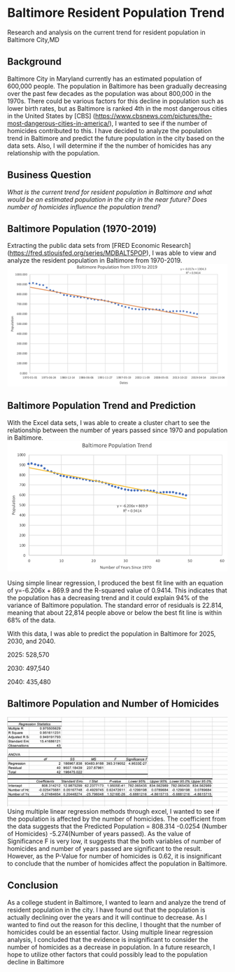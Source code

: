 # Baltimore Resident Population Trend
Research and analysis on the current trend for resident population in Baltimore City,MD

## Background
Baltimore City in Maryland currently has an estimated population of 600,000 people. The population in Baltimore has been gradually decreasing over the past few decades as the population was about 800,000 in the 1970s. There could be various factors for this decline in population such as lower birth rates, but as Baltimore is ranked 4th in the most dangerous cities in the United States by [CBS] (https://www.cbsnews.com/pictures/the-most-dangerous-cities-in-america/), I wanted to see if the number of homicides contributed to this. I have decided to analyze the population trend in Baltimore and predict the future population in the city based on the data sets. Also, I will determine if the the number of homicides has any relationship with the population. 

## Business Question
_What is the current trend for resident population in Baltimore and what would be an estimated population in the city in the near future? Does number of homicides influence the population trend?_

## Baltimore Population (1970-2019)
Extracting the public data sets from [FRED Economic Research] (https://fred.stlouisfed.org/series/MDBALT5POP), I was able to view and analyze the resident population in Baltimore from 1970-2019.
![alt text](https://github.com/justinjiholee/baltimore-population-trend/blob/main/Baltimore%20Population.png)
## Baltimore Population Trend and Prediction
With the Excel data sets, I was able to create a cluster chart to see the relationship between the number of years passed since 1970 and population in Baltimore. 
![alt text](https://github.com/justinjiholee/baltimore-population-trend/blob/main/Baltimore%20Population%20Trend%20Graph.png)

Using simple linear regression, I produced the best fit line with an equation of y=-6.206x + 869.9 and the R-squared value of 0.9414. This indicates that the population has a decreasing trend and it could explain 94% of the variance of Baltimore population. The standard error of residuals is 22.814, meaning that about 22,814 people above or below the best fit line is within 68% of the data.

With this data, I was able to predict the population in Baltimore for 2025, 2030, and 2040.

2025: 528,570

2030: 497,540

2040: 435,480

## Baltimore Population and Number of Homicides
![alt text](https://github.com/justinjiholee/baltimore-population-trend/blob/main/Data%20Analysis.png)
Using multiple linear regression methods through excel, I wanted to see if the population is affected by the number of homicides. 
The coefficient from the data suggests that the Predicted Population = 808.314 -0.0254 (Number of Homicides) -5.274(Number of years passed). As the value of Significance F is very low, it suggests that the both variables of number of homicides and number of years passed are significant to the result. However, as the P-Value for number of homicides is 0.62, it is insignificant to conclude that the number of homicides affect the population in Baltimore.

## Conclusion
As a college student in Baltimore, I wanted to learn and analyze the trend of resident population in the city. I have found out that the population is actually declining over the years and it will continue to decrease. As I wanted to find out the reason for this decline, I thought that the number of homicides could be an essential factor. Using multiple linear regression analysis, I concluded that the evidence is insignificant to consider the number of homicides as a decrease in population. In a future research, I hope to utilize other factors that could possibly lead to the population decline in Baltimore


